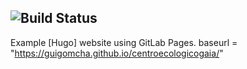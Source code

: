 ![Build Status](https://gitlab.com/guigomcha/centroecologicogaia/badges/master/build.svg)
---

Example [Hugo] website using GitLab Pages.
baseurl = "https://guigomcha.github.io/centroecologicogaia/"